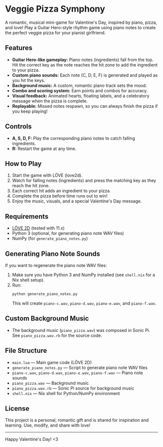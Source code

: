 # Veggie Pizza Symphony

A romantic, musical mini-game for Valentine's Day, inspired by piano, pizza, and love! Play a Guitar Hero-style rhythm game using piano notes to create the perfect veggie pizza for your pianist girlfriend.

## Features
- **Guitar Hero-like gameplay:** Piano notes (ingredients) fall from the top. Hit the correct key as the note reaches the hit zone to add the ingredient to your pizza.
- **Custom piano sounds:** Each note (C, D, E, F) is generated and played as you hit the keys.
- **Background music:** A custom, romantic piano track sets the mood.
- **Combo and scoring system:** Earn points and combos for accuracy.
- **Visual feedback:** Animated hearts, floating labels, and a celebratory message when the pizza is complete.
- **Replayable:** Missed notes respawn, so you can always finish the pizza if you keep playing!

## Controls
- **A, S, D, F:** Play the corresponding piano notes to catch falling ingredients.
- **R:** Restart the game at any time.

## How to Play
1. Start the game with LÖVE (love2d).
2. Watch for falling notes (ingredients) and press the matching key as they reach the hit zone.
3. Each correct hit adds an ingredient to your pizza.
4. Complete the pizza before time runs out to win!
5. Enjoy the music, visuals, and a special Valentine's Day message.

## Requirements
- [LÖVE 2D](https://love2d.org/) (tested with 11.x)
- Python 3 (optional, for generating piano note WAV files)
- NumPy (for `generate_piano_notes.py`)

## Generating Piano Note Sounds
If you want to regenerate the piano note WAV files:

1. Make sure you have Python 3 and NumPy installed (see `shell.nix` for a Nix shell setup).
2. Run:
   ```sh
   python generate_piano_notes.py
   ```
   This will create `piano-c.wav`, `piano-d.wav`, `piano-e.wav`, and `piano-f.wav`.

## Custom Background Music
- The background music (`piano_pizza.wav`) was composed in Sonic Pi. See `piano_pizza.wav.rb` for the source code.

## File Structure
- `main.lua` — Main game code (LÖVE 2D)
- `generate_piano_notes.py` — Script to generate piano note WAV files
- `piano-c.wav`, `piano-d.wav`, `piano-e.wav`, `piano-f.wav` — Piano note sounds
- `piano_pizza.wav` — Background music
- `piano_pizza.wav.rb` — Sonic Pi source for background music
- `shell.nix` — Nix shell for Python/NumPy environment

## License
This project is a personal, romantic gift and is shared for inspiration and learning. Use, modify, and share with love!

---
Happy Valentine's Day! <3
